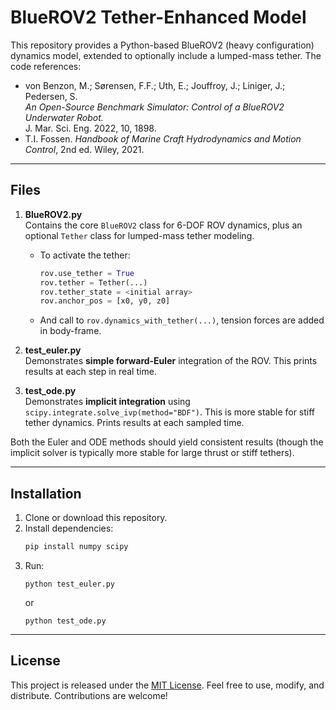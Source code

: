# BlueROV2 Tether-Enhanced Model

This repository provides a Python-based BlueROV2 (heavy configuration) dynamics model, extended to optionally include a lumped-mass tether. The code references:

- von Benzon, M.; Sørensen, F.F.; Uth, E.; Jouffroy, J.; Liniger, J.; Pedersen, S.  
  *An Open-Source Benchmark Simulator: Control of a BlueROV2 Underwater Robot.*  
  J. Mar. Sci. Eng. 2022, 10, 1898.
- T.I. Fossen. *Handbook of Marine Craft Hydrodynamics and Motion Control*, 2nd ed. Wiley, 2021.

---

## Files

1. **BlueROV2.py**  
   Contains the core `BlueROV2` class for 6-DOF ROV dynamics, plus an optional `Tether` class for lumped-mass tether modeling.  
   - To activate the tether:  
     ```python
     rov.use_tether = True
     rov.tether = Tether(...)
     rov.tether_state = <initial array>  
     rov.anchor_pos = [x0, y0, z0]
     ```
   - And call to `rov.dynamics_with_tether(...)`, tension forces are added in body-frame.

2. **test_euler.py**  
   Demonstrates **simple forward-Euler** integration of the ROV. This prints results at each step in real time.

3. **test_ode.py**  
   Demonstrates **implicit integration** using `scipy.integrate.solve_ivp(method="BDF")`. This is more stable for stiff tether dynamics. Prints results at each sampled time.

Both the Euler and ODE methods should yield consistent results (though the implicit solver is typically more stable for large thrust or stiff tethers).

---

## Installation

1. Clone or download this repository.
2. Install dependencies:
    ```bash
    pip install numpy scipy
    ```
3. Run:
    ```
    python test_euler.py
    ```
    or
    ```
    python test_ode.py
    ```

---

## License

This project is released under the [MIT License](LICENSE). Feel free to use, modify, and distribute.
Contributions are welcome!